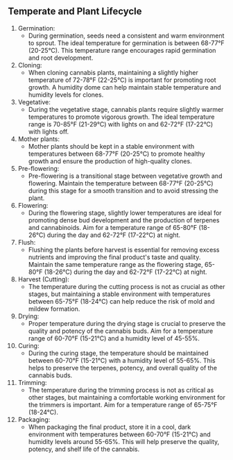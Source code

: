 ## Temperate and Plant Lifecycle

1. Germination:
    - During germination, seeds need a consistent and warm environment to sprout. The ideal temperature for germination is between 68-77°F (20-25°C). This temperature range encourages rapid germination and root development.
2. Cloning:
    - When cloning cannabis plants, maintaining a slightly higher temperature of 72-78°F (22-25°C) is important for promoting root growth. A humidity dome can help maintain stable temperature and humidity levels for clones.
3. Vegetative:
    - During the vegetative stage, cannabis plants require slightly warmer temperatures to promote vigorous growth. The ideal temperature range is 70-85°F (21-29°C) with lights on and 62-72°F (17-22°C) with lights off.
4. Mother plants:
    - Mother plants should be kept in a stable environment with temperatures between 68-77°F (20-25°C) to promote healthy growth and ensure the production of high-quality clones.
5. Pre-flowering:
    - Pre-flowering is a transitional stage between vegetative growth and flowering. Maintain the temperature between 68-77°F (20-25°C) during this stage for a smooth transition and to avoid stressing the plant.
6. Flowering:
    - During the flowering stage, slightly lower temperatures are ideal for promoting dense bud development and the production of terpenes and cannabinoids. Aim for a temperature range of 65-80°F (18-26°C) during the day and 62-72°F (17-22°C) at night.
7. Flush:
    - Flushing the plants before harvest is essential for removing excess nutrients and improving the final product's taste and quality. Maintain the same temperature range as the flowering stage, 65-80°F (18-26°C) during the day and 62-72°F (17-22°C) at night.
8. Harvest (Cutting):
    - The temperature during the cutting process is not as crucial as other stages, but maintaining a stable environment with temperatures between 65-75°F (18-24°C) can help reduce the risk of mold and mildew formation.
9. Drying:
    - Proper temperature during the drying stage is crucial to preserve the quality and potency of the cannabis buds. Aim for a temperature range of 60-70°F (15-21°C) and a humidity level of 45-55%.
10. Curing:
    - During the curing stage, the temperature should be maintained between 60-70°F (15-21°C) with a humidity level of 55-65%. This helps to preserve the terpenes, potency, and overall quality of the cannabis buds.
11. Trimming:
    - The temperature during the trimming process is not as critical as other stages, but maintaining a comfortable working environment for the trimmers is important. Aim for a temperature range of 65-75°F (18-24°C).
12. Packaging:
    - When packaging the final product, store it in a cool, dark environment with temperatures between 60-70°F (15-21°C) and humidity levels around 55-65%. This will help preserve the quality, potency, and shelf life of the cannabis.